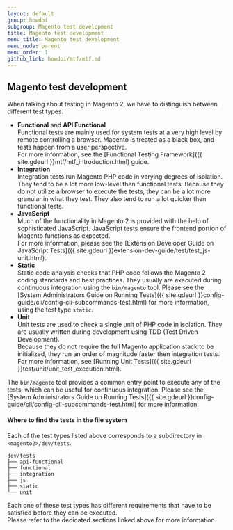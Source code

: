 ```yaml
---
layout: default
group: howdoi
subgroup: Magento test development
title: Magento test development
menu_title: Magento test development
menu_node: parent
menu_order: 1
github_link: howdoi/mtf/mtf.md
---
```


## Magento test development

When talking about testing in Magento 2, we have to distinguish between different test types.

* **Functional** and **API Functional**  
  Functional tests are mainly used for system tests at a very high level by remote controlling a browser. Magento is treated as a black box, and tests happen from a user perspective.  
  For more information, see the [Functional Testing Framework]({{ site.gdeurl }}mtf/mtf_introduction.html) guide.
* **Integration**  
  Integration tests run Magento PHP code in varying degrees of isolation. They tend to be a lot more low-level then functional tests. Because they do not utilize a browser to execute the tests, they can be a lot more granular in what they test. They also tend to run a lot quicker then functional tests.
* **JavaScript**  
  Much of the functionality in Magento 2 is provided with the help of sophisticated JavaScript. JavaScript tests ensure the frontend portion of Magento functions as expected.  
  For more information, please see the [Extension Developer Guide on JavaScript Tests]({{ site.gdeurl }}extension-dev-guide/test/test_js-unit.html).
* **Static**  
  Static code analysis checks that PHP code follows the Magento 2 coding standards and best practices. They usually are executed during continuous integration using the `bin/magento` tool. Please see the [System Administrators Guide on Running Tests]({{ site.gdeurl }}config-guide/cli/config-cli-subcommands-test.html) for more information, using the test type `static`. 
* **Unit**  
  Unit tests are used to check a single unit of PHP code in isolation. They are usually written during development using TDD (Test Driven Development).  
  Because they do not require the full Magento application stack to be initialized, they run an order of magnitude faster then integration tests.  
  For more information, see [Running Unit Tests]({{ site.gdeurl }}test/unit/unit_test_execution.html).

The `bin/magento` tool provides a common entry point to execute any of the tests, which can be useful for continuous integration. Please see the [System Administrators Guide on Running Tests]({{ site.gdeurl }}config-guide/cli/config-cli-subcommands-test.html) for more information. 

#### Where to find the tests in the file system

Each of the test types listed above corresponds to a subdirectory in `<magento2>/dev/tests`.

    dev/tests  
    ├── api-functional  
    ├── functional  
    ├── integration  
    ├── js  
    ├── static  
    └── unit  

Each one of these test types has different requirements that have to be satisfied before they can be executed.  
Please refer to the dedicated sections linked above for more information.
